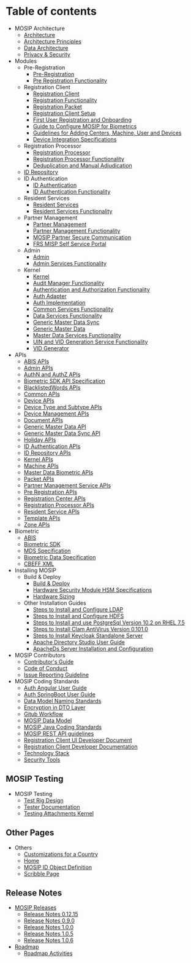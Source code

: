 # Table of contents

* MOSIP Architecture
	* [Architecture](Architecture.md)
	* [Architecture Principles](Architecture-Principles.md)
	* [Data Architecture](Data-Architecture.md)
	* [Privacy & Security](Privacy-and-Security.md)	
* Modules
	* Pre-Registration	
		* [Pre-Registration](Pre-Registration.md)
		* [Pre Registration Functionality](Pre-Registration-Functionality.md)
	* Registration Client	
		* [Registration Client](Registration-Client.md)
		* [Registration Functionality](Registration-Functionality.md)
		* [Registration Packet](Registration-Packet.md)
		* [Registration Client Setup](Registration-Client-Setup.md)
		* [First User Registration and Onboarding](First-User-Registration-and-Onboarding.md)
		* [Guide to Configure MOSIP for Biometrics](Guide-to-Configure-MOSIP-for-Biometrics.md)
		* [Guidelines for Adding Centers, Machine, User and Devices](Guidelines-for-Adding-Centers,-Machine,-User-and-Devices.md)
		* [Device Integration Specifications](Device-Integration-Specifications.md)  
	* Registration Processor	
		* [Registration Processor](Registration-Processor.md)
		* [Registration Processor Functionality](Registration-Processor-Functionality.md)
		* [Deduplication and Manual Adjudication](Deduplication-and-Manual-Adjudication.md)
	* [ID Repository](ID-Repository.md)
	* ID Authentication	
		* [ID Authentication](ID-Authentication.md)
		* [ID Authentication Functionality](ID-Authentication-Functionality.md)
	* Resident Services	
		* [Resident Services](Resident-Services.md)
		* [Resident Services Functionality](Resident-Services-Functionality.md)
	* Partner Management	
		* [Partner Management](Partner-Management.md)
		* [Partner Management Functionality](Partner-Management-Functionality.md)
		* [MOSIP Partner Secure Communication](MOSIP-Partner-Secure-Communication.md)
		* [FRS MISP Self Service Portal](FRS-MISP-Self-Service-Portal.md) 
	* Admin
		* [Admin](Admin.md)
		* [Admin Services Functionality](Admin-Services-Functionality.md)
	* Kernel
		* [Kernel](Kernel.md)
		* [Audit Manager Functionality](Audit-Manager-Functionality.md)
		* [Authentication and Authorization Functionality](Authentication-and-Authorization-Functionality.md)
		* [Auth Adapter](Auth-Adapter.md)
		* [Auth Implementation](Auth-Implementation.md)  	
		* [Common Services Functionality](Common-Services-Functionality.md)
		* [Data Services Functionality](Data-Services-Functionality.md)
		* [Generic Master Data Sync](Generic-Master-Data-Sync.md)
		* [Generic Master Data](Generic-Master-Data.md)
		* [Master Data Services Functionality](Master-Data-Services-Functionality.md)
		* [UIN and VID Generation Service Functionality](UIN-and-VID-Generation-Service-Functionality.md)
		* [VID Generator](VID-Generator.md)
* APIs
	* [ABIS APIs](ABIS-APIs.md)
	* [Admin APIs](Admin-APIs.md)
	* [AuthN and AuthZ APIs](AuthN-and-AuthZ-APIs.md)
	* [Biometric SDK API Specification](Biometric-SDK-API-Specification.md)
	* [BlacklistedWords APIs](BlacklistedWords-APIs.md)
	* [Common APIs](Common-APIs.md)
	* [Device APIs](Device-APIs.md)
	* [Device Type and Subtype APIs](Device-Type-and-Subtype-APIs.md)
	* [Device Management APIs](Device-Management-APIs.md)
	* [Document APIs](Document-APIs.md)
    * [Generic Master Data API](Generic-Master-Data-API.md)
    * [Generic Master Data Sync API](Generic-Master-Data-Sync-API.md)
	* [Holiday APIs](Holiday-APIs.md)
	* [ID Authentication APIs](ID-Authentication-APIs.md)
	* [ID Repository APIs](ID-Repository-APIs.md)
	* [Kernel APIs](Kernel-APIs.md)
	* [Machine APIs](Machine-APIs.md)
	* [Master Data Biometric APIs](Master-Data-Biometric-APIs.md)
	* [Packet APIs](Packet-APIs.md)
	* [Partner Management Service APIs](Partner-Management-Service-APIs.md)
	* [Pre Registration APIs](Pre-Registration-APIs.md)
	* [Registration Center APIs](Registration-Center-APIs.md)
	* [Registration Processor APIs](Registration-Processor-APIs.md)
	* [Resident Service APIs](Resident-Service-APIs.md)
	* [Template APIs](Template-APIs.md)
	* [Zone APIs](Zone-APIs.md)
* Biometric 
	* [ABIS](Automated-Biometric-Identification-System-ABIS.md)
	* [Biometric SDK](Biometric-SDK.md)
	* [MDS Specification](MOSIP-Device-Service-Specification.md)
	* [Biometric Data Specification](Biometric-Data-Specification.md)
    * [CBEFF XML](CBEFF-XML.md)
* Installing MOSIP
	* Build & Deploy
		* [Build & Deploy](Build-and-Deploy.md)
		* [Hardware Security Module HSM Specifications](Hardware-Security-Module-HSM-Specifications.md)
		* [Hardware Sizing](Hardware-Sizing.md)
	* Other Installation Guides
		* [Steps to Install and Configure LDAP](Steps-to-Install-and-Configure-LDAP.md)
		* [Steps to Install and Configure HDFS](Steps-to-Install-and-Configure-HDFS.md)
		* [Steps to Install and use PostgreSql Version 10.2 on RHEL 7.5](Steps-to-Install-and-use-PostgreSql-Version-10.2-on-RHEL-7.5.md)
		* [Steps to Install Clam AntiVirus Version 0.101.0](Steps-to-Install-Clam-AntiVirus-Version-0.101.0.md)
		* [Steps to Install Keycloak Standalone Server](Steps-to-Install-Keycloak-Standalone-Server.md)
		* [Apache Directory Studio User Guide](Apache-Directory-Studio-User-Guide.md)
		* [ApacheDs Server Installation and Configuration](ApacheDs-Server-Installation-and-Configuration.md)
* MOSIP Contributors
	* [Contributor's Guide](Contributor-Guide.md)
	* [Code of Conduct](Code-of-Conduct.md)
	* [Issue Reporting Guideline](Issue-Reporting-Guideline.md)
* MOSIP Coding Standards
	* [Auth Angular User Guide](Auth-Angular-User-Guide.md)
	* [Auth SpringBoot User Guide](Auth-SpringBoot-User-Guide.md)
	* [Data Model Naming Standards](Data-Model-Naming-Standards.md)
	* [Encryption in DTO Layer](Encryption-in-DTO-Layer.md)
	* [Gitub Workflow](Github-Workflow.md)
	* [MOSIP Data Model](MOSIP-Data-Model.md)
	* [MOSIP Java Coding Standards](MOSIP-Java-Coding-Standards.md)
    * [MOSIP REST API guidelines](MOSIP-REST-API-guidelines.md)
	* [Registration Client UI Developer Document](Registration-Client-UI-Developer-Document.md)
	* [Registration Client Developer Documentation](Registration-Client-Developer-Documentation.md)
	* [Technology Stack](Technology-Stack.md)
	* [Security Tools](Security-Tools.md)

## MOSIP Testing
* MOSIP Testing
	* [Test Rig Design](Test-Rig-Design.md)
	* [Tester Documentation](Tester-Documentation.md)
	* [Testing Attachments   Kernel](Testing-Attachments---Kernel.md)

## Other Pages 
* Others
	* [Customizations for a Country](Customisations-for-a-Country.md)
    * [Home](Home.md)
    * [MOSIP ID Object Definition](MOSIP-ID-Object-Definition.md)
    * [Scribble Page](Scribble-Page.md)
	
## Release Notes
* [MOSIP Releases](MOSIP-Releases.md)
	* [Release Notes 0.12.15](Release-Notes-0.12.15.md)
    * [Release Notes 0.9.0](Release-Notes-0.9.0.md)
    * [Release Notes 1.0.0](Release-Notes-1.0.0.md)
    * [Release Notes 1.0.5](Release-Notes-1.0.5.md)
    * [Release Notes 1.0.6](Release-Notes-1.0.6.md)
* [Roadmap](Roadmap.md)
	* [Roadmap Activities](Roadmap-Activities.md)